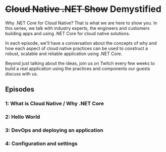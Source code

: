 # ~~Cloud Native .NET Show~~ Demystified

Why .NET Core for Cloud Native? That is what we are here to show you. In this series, we talk with industry experts, the engineers and customers building apps and using .NET Core for cloud native solutions.

In each episode, we'll have a conversation about the concepts of why and how each aspect of cloud native practices can be used to construct a robust, scalable and reliable application using .NET Core.

Beyond just talking about the ideas, join us on Twitch every few weeks to build a real application using the practices and components our guests discuss with us.

## Episodes

### 1: What is Cloud Native / Why .NET Core

### 2: Hello World

### 3: DevOps and deploying an application

### 4: Configuration and settings
